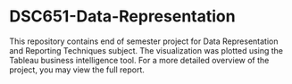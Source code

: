 # DSC651-Data-Representation
This repository contains end of semester project for Data Representation and Reporting Techniques subject. The visualization was plotted using the Tableau business intelligence tool. For a more detailed overview of the project, you may view the full report.
